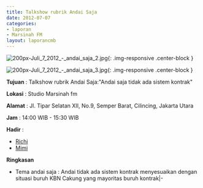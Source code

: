 ```yaml
---
title: Talkshow rubrik Andai Saja
date: 2012-07-07
categories:
- laporan
- Marsinah FM
layout: laporancmb
---
```



![200px-Juli_7_2012_-_andai_saja_2.jpg](/uploads/200px-Juli_7_2012_-_andai_saja_2.jpg){: .img-responsive .center-block }

![200px-Juli_7_2012_-_andai_saja_3.jpg](/uploads/200px-Juli_7_2012_-_andai_saja_3.jpg){: .img-responsive .center-block }


**Tujuan** : Talkshow rubrik Andai Saja:"Andai saja tidak ada sistem kontrak" 

**Lokasi** : Studio Marsinah fm 

**Alamat** : Jl. Tipar Selatan XII, No.9, Semper Barat, Cilincing, Jakarta Utara 

**Jam** : 14:00 WIB - 15:30 WIB 

**Hadir** :
* [Richi](http://wiki.ciptamedia.org/wiki/Richi)
* [Mimi](http://wiki.ciptamedia.org/wiki/Mimi)

**Ringkasan**  
* Tema andai saja : Andai tidak ada sistem kontrak menyesuaikan dengan situasi buruh KBN Cakung yang mayoritas buruh kontrak|-
